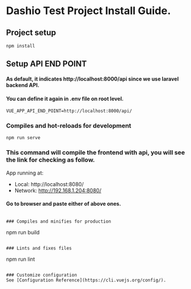 # Dashio Test Project Install Guide.

## Project setup
```
npm install
```

## Setup API END POINT
#### As default, it indicates http://localhost:8000/api since we use laravel backend API.
#### You can define it again in .env file on root level.
```
VUE_APP_API_END_POINT=http://localhost:8000/api/
```

### Compiles and hot-reloads for development
```
npm run serve
```

### This command will compile the frontend with api, you will see the link for checking as follow.
App running at:
  - Local:   http://localhost:8080/ 
  - Network: http://192.168.1.204:8080/
#### Go to browser and paste either of above ones.
```

### Compiles and minifies for production
```
npm run build
```

### Lints and fixes files
```
npm run lint
```

### Customize configuration
See [Configuration Reference](https://cli.vuejs.org/config/).
